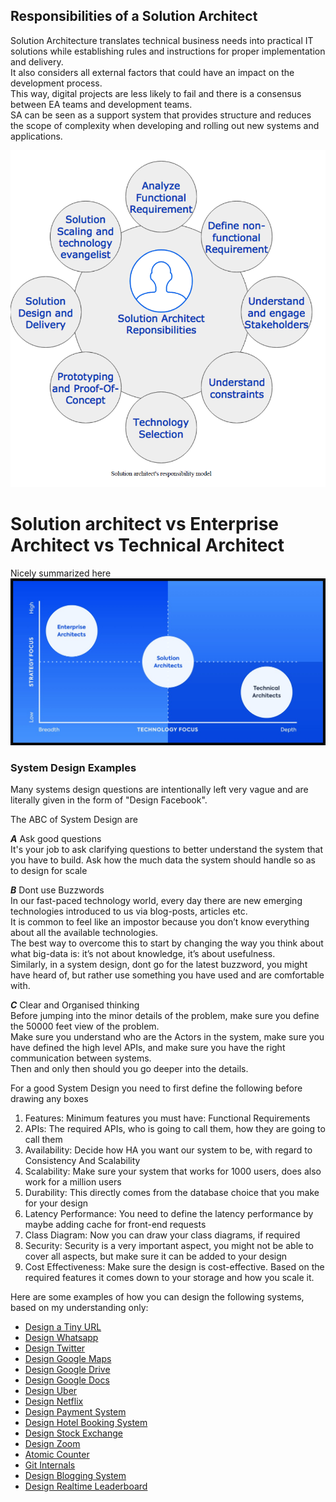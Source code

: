 ## Responsibilities of a Solution Architect

Solution Architecture translates technical business needs into practical IT solutions while establishing rules and instructions for proper implementation and delivery.  
It also considers all external factors that could have an impact on the development process.  
This way, digital projects are less likely to fail and there is a consensus between EA teams and development teams.   
SA can be seen as a support system that provides structure and reduces the scope of complexity when developing and rolling out new systems and applications.


![img](imgs/SolutionArchitectResponsibility.PNG)

# Solution architect vs Enterprise Architect vs Technical Architect

Nicely summarized here
![img](imgs/solution_vs_technical_enterprise.jpeg)

### System Design Examples

Many systems design questions are intentionally left very vague and are literally given in the form of "Design Facebook".<br>

The ABC of System Design are

***A*** Ask good questions   
It's your job to ask clarifying questions to better understand the system that you have to build.
Ask how the much data the system should handle so as to design for scale

***B*** Dont use Buzzwords  
In our fast-paced technology world, every day there are new emerging technologies introduced to us via blog-posts, articles etc.<br>
It is common to feel like an impostor because you don’t know everything about all the available technologies.<br> 
The best way to overcome this to start by changing the way you think about what big-data is: it’s not about knowledge, it’s about usefulness.<br>
Similarly, in a system design, dont go for the latest buzzword, you might have heard of, but rather use something you have used and are comfortable with.

***C*** Clear and Organised thinking  
Before jumping into the minor details of the problem, make sure you define the 50000 feet view of the problem.<br>
Make sure you understand who are the Actors in the system, make sure you have defined the high level APIs, and make sure you have the right communication between systems.<br>
Then and only then should you go deeper into the details.


For a good System Design you need to first define the following before drawing any boxes

1. Features:      Minimum features you must have: Functional Requirements
2. APIs:          The required APIs, who is going to call them, how they are going to call them
3. Availability:  Decide how HA you want our system to be, with regard to Consistency And Scalability
4. Scalability:   Make sure your system that works for 1000 users, does also work for a million users
5. Durability:    This directly comes from the database choice that you make for your design
6. Latency Performance:  You need to define the latency performance by maybe adding cache for front-end requests 
7. Class Diagram:  Now you can draw your class diagrams, if required
8. Security:        Security is a very important aspect, you might not be able to cover all aspects, but make sure it can be added to your design 
9. Cost Effectiveness: Make sure the design is cost-effective. Based on the required features it comes down to your storage and how you scale it. 



Here are some examples of how you can design the following systems, based on my understanding only:

* [Design a Tiny URL](tinyurl.md)
* [Design Whatsapp](whatsapp.md)
* [Design Twitter](twitter.md)
* [Design Google Maps](google-maps.md)
* [Design Google Drive](google-drive.md)
* [Design Google Docs](google-docs.md)
* [Design Uber](uber.md)
* [Design Netflix](netflix.md)
* [Design Payment System](https://newsletter.pragmaticengineer.com/p/designing-a-payment-system?s=r)
* [Design Hotel Booking System](hotel-booking.md)
* [Design Stock Exchange](stock-exchange.md)
* [Design Zoom](https://www.codekarle.com/system-design/Zoom-system-design.html)
* [Atomic Counter](atomic-counter.md)
* [Git Internals](https://github.blog/2022-08-29-gits-database-internals-i-packed-object-store/)
* [Design Blogging System](blogging-system.md)
* [Design Realtime Leaderboard](leaderboard.md)